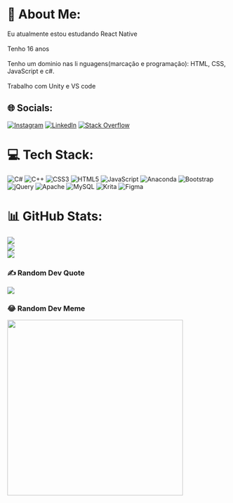# 💫 About Me:
Eu atualmente estou estudando React Native<br><br>Tenho 16 anos<br><br>Tenho um dominio nas li nguagens(marcação e programação): HTML, CSS, JavaScript e c#.<br><br>Trabalho com Unity e VS code


## 🌐 Socials:
[![Instagram](https://img.shields.io/badge/Instagram-%23E4405F.svg?logo=Instagram&logoColor=white)](https://instagram.com/@jp.diascoelho) [![LinkedIn](https://img.shields.io/badge/LinkedIn-%230077B5.svg?logo=linkedin&logoColor=white)](https://linkedin.com/in/joaopedrodias) [![Stack Overflow](https://img.shields.io/badge/-Stackoverflow-FE7A16?logo=stack-overflow&logoColor=white)](https://stackoverflow.com/users/20729721) 

# 💻 Tech Stack:
![C#](https://img.shields.io/badge/c%23-%23239120.svg?style=for-the-badge&logo=c-sharp&logoColor=white) ![C++](https://img.shields.io/badge/c++-%2300599C.svg?style=for-the-badge&logo=c%2B%2B&logoColor=white) ![CSS3](https://img.shields.io/badge/css3-%231572B6.svg?style=for-the-badge&logo=css3&logoColor=white) ![HTML5](https://img.shields.io/badge/html5-%23E34F26.svg?style=for-the-badge&logo=html5&logoColor=white) ![JavaScript](https://img.shields.io/badge/javascript-%23323330.svg?style=for-the-badge&logo=javascript&logoColor=%23F7DF1E) ![Anaconda](https://img.shields.io/badge/Anaconda-%2344A833.svg?style=for-the-badge&logo=anaconda&logoColor=white) ![Bootstrap](https://img.shields.io/badge/bootstrap-%23563D7C.svg?style=for-the-badge&logo=bootstrap&logoColor=white) ![jQuery](https://img.shields.io/badge/jquery-%230769AD.svg?style=for-the-badge&logo=jquery&logoColor=white) ![Apache](https://img.shields.io/badge/apache-%23D42029.svg?style=for-the-badge&logo=apache&logoColor=white) ![MySQL](https://img.shields.io/badge/mysql-%2300f.svg?style=for-the-badge&logo=mysql&logoColor=white) ![Krita](https://img.shields.io/badge/Krita-203759?style=for-the-badge&logo=krita&logoColor=EEF37B) 	![Figma](https://img.shields.io/badge/figma-%23F24E1E.svg?style=for-the-badge&logo=figma&logoColor=white)
# 📊 GitHub Stats:
![](https://github-readme-stats.vercel.app/api?username=JdevCoelho&theme=nightowl&hide_border=true&include_all_commits=true&count_private=false)<br/>
![](https://github-readme-streak-stats.herokuapp.com/?user=JdevCoelho&theme=nightowl&hide_border=true)<br/>
![](https://github-readme-stats.vercel.app/api/top-langs/?username=JdevCoelho&theme=nightowl&hide_border=true&include_all_commits=true&count_private=false&layout=compact)

### ✍️ Random Dev Quote
![](https://quotes-github-readme.vercel.app/api?type=horizontal&theme=radical)

### 😂 Random Dev Meme
<img src="https://d2u3dcdbebyaiu.cloudfront.net/uploads/atch_img/102/037971ee4bc8942d41a0458ce1e6a4e1_res.jpeg" style="width: 400px;">
